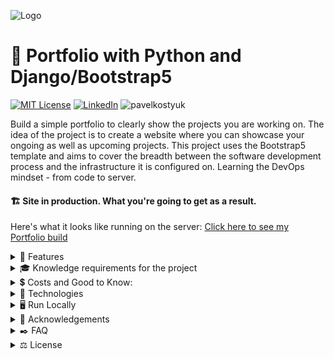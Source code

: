 
![Logo](https://www.mattlayman.com/img/python-django.png)

# 🚀 Portfolio with Python and Django/Bootstrap5

[![MIT License](https://img.shields.io/badge/License-MIT-green.svg)](https://choosealicense.com/licenses/mit/) [![LinkedIn](https://img.shields.io/badge/LinkedIn-Profile-blue)](https://www.linkedin.com/in/pavel-kostyuk-710a521b8/) ![pavelkostyuk](https://komarev.com/ghpvc/?username=pavelkostyuk\&label=Repository%20views\&color=0e75b6\&style=flat)

Build a simple portfolio to clearly show the projects you are working on. The idea of the project is to create a website where you can showcase your ongoing as well as upcoming projects. This project uses the Bootstrap5 template and aims to cover the breadth between the software development process and the infrastructure it is configured on. Learning the DevOps mindset - from code to server.

#### 🏗️ Site in production. What you're going to get as a result.

Here's what it looks like running on the server: [Click here to see my Portfolio build](https://www.pavel-kostyuk-portfolio.tech/)

<details>

<summary>🍭 Features</summary>

* This website is adaptive to screen size and works well on both mobile and desktop.
* You will be able to show a picture of yourself and write a short text about yourself on the home page.
* You will be able to showcase your projects on the "home" page.
* The site has a navigation header, and newly added projects will be displayed there too.
* You will be able to write and edit your blog posts in the admin panel with simple editing.
* You will be able to attach images, videos, and links in your posts.
* You will be able to create a separate contact page with your credentials.
* The website has functionality to upload images to the server and can use embedded video links.
* The website adds new projects in descending order from oldest to newest.
* You can customize the website as you want and use other different elements offered by Bootstrap 5.

</details>

<details>

<summary>🎓 Knowledge requirements for the project</summary>

* Basic Python
* Basic Django
* Basic Linux server (Ubuntu)
* Basic understanding and experience working with GIT/GitHub (version control)
* Basic understanding of Cloud infrastructure
* Basic understanding of databases/SQL (even if you will not need to manually create the database and work with database design, you will need to have "a picture in your head" of how it works in the background because the project uses two databases SQL lite and PostgreSQL one for local development and the other is used on the server side in production).
* Basic understanding of network (HTTP/HTTPS; ports 80, 443, port redirecting, TSL, SSL, SSH)
* Basic understanding of the software development process.

</details>

<details>

<summary>💲 Costs and Good to Know:</summary>

Additional costs include: purchasing a domain name, SSL certificate and using Cloud Infrastructure. To launch the application you will need to register with one of the following Cloud providers or another. I used DigitalOcean (see link below).

* Domain names are relatively cheap if they are .se or .eu. The price goes up for .com .tech and .co but we're talking about a few hundred SEK at most.
* ​​​​​​​SSL certificates are something you can save on as instead of buying one, you can configure one from Let'sEncrypt on the server side with automatic updates (their certificates are valid for three months)
* Cloud Infrastructure or rather the resources that will be needed are minimal. Of course you can register with one of the big companies that offer Cloud solutions - Azure, AWS, Google and pay for what you use but as a student you can use discounts that go along with GitHub's "bundle" for students.
* [Azure offers $100 for students where you can test their services and use a whole range of different services for free for 12 months](https://azure.microsoft.com/en-us/free/students/)
* [AWS has a so-called Free Tier that you can use during the first 12 months](https://aws.amazon.com/free/?all-free-tier.sort-by=item.additionalFields.SortRank\&all-free-tier.sort-order=asc\&awsf.Free%20Tier%20Types=\*all\&awsf.Free%20Tier%20Categories=\*all)
* [Google Cloud has a program for students as well but I haven't explored it](https://cloud.google.com/edu/students)
* [DigitalOcean offers $200 for students to use over a year. Click and see their offer here](https://www.digitalocean.com/github-students)

</details>

<details>

<summary>🔬 Technologies</summary>

* Bootstrap 5/ HTML/ CSS/ Javascript
* Python 3.11.0
* Django 4.2
* django-ckeditor 6.5.1
* gunicorn 19.9.0
* whitenoise 6.4.0
* Pillow 9.5.0

</details>

<details>

<summary>🖥️ Run Locally</summary>

❗Use CMD

Clone the project

```cmd
git clone https://github.com/PavelKostyuk/Portfolio_Projekt.git
```

Go to the project directory

```cmd
cd Portfolio_Projekt\Portfolio
```

Create Virtual Env

```cmd
virtualenv env 
```

Activate Virtual env

```cmd
cd env\scripts & activate  
```

Navigate back to right project directory to install dependencies

```cmd
   cd ..\.. 
```

Install dependencies

```cmd
pip install -r requirements.txt
```

Makemigrations and migrate to create DB (SQLlite)

```cmd
python manage.py makemigrations && python manage.py migrate
```

Collect static files

```cmd
python manage.py collectstatic
```

Create user for admin panel

```cmd
python manage.py createsuperuser
```

* Note: No need for email. Create something simple like "admin" with password "abc123"

Run the server

```cmd
python manage.py runserver
```

* Browse to http://127.0.0.1:8000/admin on your local machine and login
* Press "Project" and create your first project.

Stop running server

```cmd
PRESS CTRL+C 
```

</details>

<details>

<summary>📖 Acknowledgements</summary>

Here are some resources I have used to make this project possible. I encourage you to use them to accomplish your project successfully.

* [Bootstrap5 Album-theme](https://getbootstrap.com/docs/5.3/examples/album/)
* [Quickstart: Deploy a Python (Django or Flask) web app to Azure App Service](https://learn.microsoft.com/en-us/azure/app-service/quickstart-python?tabs=flask%2Cwindows%2Cazure-cli%2Cvscode-deploy%2Cdeploy-instructions-azportal%2Cterminal-bash%2Cdeploy-instructions-zip-azcli)
* [Django 4 - Build Portfolio Project with Bootstrap 5 (2023) - Udemy.](https://www.udemy.com/course/django-3-build-portfolio-project-with-django-from-scratch/)
* [Python Django Dev To Deployment (2023) - Udemy.](https://www.udemy.com/course/python-django-dev-to-deployment/)
* [Deploy Django on Linux - Udemy.](https://www.udemy.com/course/deploy-django-on-linux/)
* [How-do-i-install-an-ssl-certificate-on-a-droplet](https://docs.digitalocean.com/support/how-do-i-install-an-ssl-certificate-on-a-droplet/)
* [How-to-install-ssl-certificates](https://www.namecheap.com/support/knowledgebase/article.aspx/795/14/how-to-install-ssl-certificates/)
* [How-to-create-a-self-signed-ssl-certificate-for-nginx-in-ubuntu-20-04-1](https://www.digitalocean.com/community/tutorials/how-to-create-a-self-signed-ssl-certificate-for-nginx-in-ubuntu-20-04-1)
* [Dokumentation från DigitalOcean – “How To Set Up Django with Postgres, Nginx, and Gunicorn on Ubuntu 18.04”](https://www.digitalocean.com/community/tutorials/how-to-set-up-django-with-postgres-nginx-and-gunicorn-on-ubuntu-18-04)
* [Simple Django Deployment (part 12) - Setting up Supervisor -YouTube](https://youtu.be/ny2L15dOf4Q)
* [Django- CKEditor Tutorial (+ CodeSnippet) -YouTube](https://youtu.be/L6y6cn1XUfw)
* [Awesome Readme Templates](https://awesomeopensource.com/project/elangosundar/awesome-README-templates)
* [Awesome README](https://github.com/matiassingers/awesome-readme)
* [How to write a Good readme](https://bulldogjob.com/news/449-how-to-write-a-good-readme-for-your-github-project)

</details>

<details>

<summary>✒️ FAQ</summary>

**Question 1: How do I deploy this project in a live production environment?**

It depends on which platform you decide to use and how you want to deploy it. There are various ways to do it, so you can choose the one you like. I have provided information about deployment in the “acknowledgments” section. I used DigitalOcean as a cloud provider.

**Question 2: Will you add new features to the project?**

Yes, I will implement other things in the project and will update the repository accordingly with new features that I develop.

**Question 3: Can I use this code and build my website on top of your initial setup?**

Yes, you can modify the code as you like.

</details>

<details>

<summary>⚖️ License</summary>

MIT License

Copyright (c) 2023 Pavel Kostyuk

Permission is hereby granted, free of charge, to any person obtaining a copy of this software and associated documentation files (the "Software"), to deal in the Software without restriction, including without limitation the rights to use, copy, modify, merge, publish, distribute, sublicense, and/or sell copies of the Software, and to permit persons to whom the Software is furnished to do so, subject to the following conditions:

The above copyright notice and this permission notice shall be included in all copies or substantial portions of the Software.

THE SOFTWARE IS PROVIDED "AS IS", WITHOUT WARRANTY OF ANY KIND, EXPRESS OR IMPLIED, INCLUDING BUT NOT LIMITED TO THE WARRANTIES OF MERCHANTABILITY, FITNESS FOR A PARTICULAR PURPOSE AND NONINFRINGEMENT. IN NO EVENT SHALL THE AUTHORS OR COPYRIGHT HOLDERS BE LIABLE FOR ANY CLAIM, DAMAGES OR OTHER LIABILITY, WHETHER IN AN ACTION OF CONTRACT, TORT OR OTHERWISE, ARISING FROM, OUT OF OR IN CONNECTION WITH THE SOFTWARE OR THE USE OR OTHER DEALINGS IN THE SOFTWARE.

</details>
